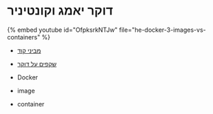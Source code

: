 # דוקר יאמג וקונטיניר


{% embed youtube id="OfpksrkNTJw" file="he-docker-3-images-vs-containers" %}

* [מביני קוד](https://code-maven.com/)
* [שקפים על דוקר](https://slides.code-maven.com/docker)

* Docker
* image
* container

